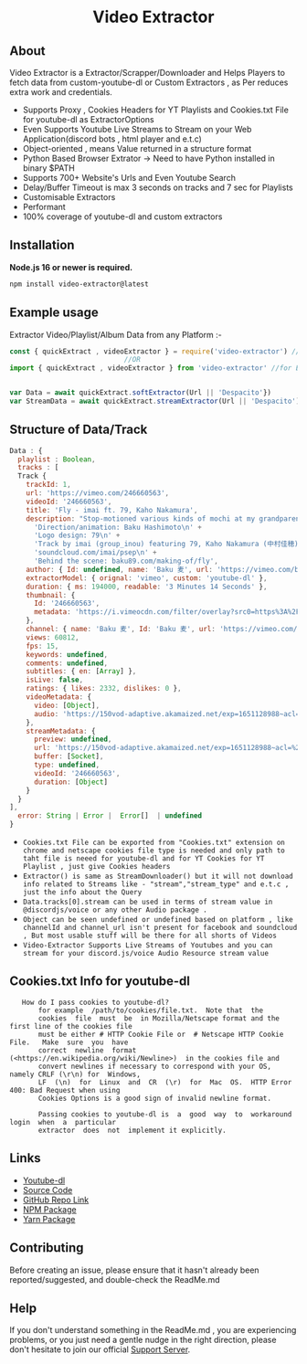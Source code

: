 <div align="center">
  <br />
  <br />
  <p>
<h1>Video Extractor</h1>
  </p>
</div>

## About

Video Extractor is a Extractor/Scrapper/Downloader and Helps Players to fetch data from custom-youtube-dl or Custom Extractors , as Per reduces extra work and credentials.

- Supports Proxy , Cookies Headers for YT Playlists and Cookies.txt File for youtube-dl as ExtractorOptions
- Even Supports Youtube Live Streams to Stream on your Web Application(discord bots , html player and e.t.c)
- Object-oriented , means Value returned in a structure format
- Python Based Browser Extrator -> Need to have Python installed in binary \$PATH
- Supports 700+ Website's Urls and Even Youtube Search
- Delay/Buffer Timeout is max 3 seconds on tracks and 7 sec for Playlists
- Customisable Extractors
- Performant
- 100% coverage of youtube-dl and custom extractors

## Installation

**Node.js 16 or newer is required.**

```sh
npm install video-extractor@latest
```

## Example usage

Extractor Video/Playlist/Album Data from any Platform :-

```js
const { quickExtract , videoExtractor } = require('video-extractor') //For CommonJS
                            //OR
import { quickExtract , videoExtractor } from 'video-extractor' //for ES6/TypeScript


var Data = await quickExtract.softExtractor(Url || 'Despacito'})
var StreamData = await quickExtract.streamExtractor(Url || 'Despacito')

```

## Structure of Data/Track

```js
Data : {
  playlist : Boolean,
  tracks : [
  Track {
    trackId: 1,
    url: 'https://vimeo.com/246660563',
    videoId: '246660563',
    title: 'Fly - imai ft. 79, Kaho Nakamura',
    description: "Stop-motioned various kinds of mochi at my grandparents' place.\n" +
      'Direction/animation: Baku Hashimoto\n' +
      'Logo design: 79\n' +
      'Track by imai (group_inou) featuring 79, Kaho Nakamura (中村佳穂)\n' +
      'soundcloud.com/imai/psep\n' +
      'Behind the scene: baku89.com/making-of/fly',
    author: { Id: undefined, name: 'Baku 麦', url: 'https://vimeo.com/baku89' },      
    extractorModel: { orignal: 'vimeo', custom: 'youtube-dl' },
    duration: { ms: 194000, readable: '3 Minutes 14 Seconds' },
    thumbnail: {
      Id: '246660563',
      metadata: 'https://i.vimeocdn.com/filter/overlay?src0=https%3A%2F%2Fi.vimeocdn.com%2Fvideo%2F696079667-94a0641db16295fc9c32803c15331b4dea14ded3dcdcad3101a8b278c6c04bf1-d_1280x720&src1=https%3A%2F%2Ff.vimeocdn.com%2Fimages_v6%2Fshare%2Fplay_icon_overlay.png'
    },
    channel: { name: 'Baku 麦', Id: 'Baku 麦', url: 'https://vimeo.com/baku89' },
    views: 60812,
    fps: 15,
    keywords: undefined,
    comments: undefined,
    subtitles: { en: [Array] },
    isLive: false,
    ratings: { likes: 2332, dislikes: 0 },
    videoMetadata: {
      video: [Object],
      audio: 'https://150vod-adaptive.akamaized.net/exp=1651128988~acl=%2F1cf9dbe0-76c9-4d13-9252-3a71c1c0cbc5%2F%2A~hmac=33df1c437a48fe5a78f855ca694e16721fee7ef31b594bd38cbaa5caa3f61238/1cf9dbe0-76c9-4d13-9252-3a71c1c0cbc5/sep/audio/0173d7d2/playlist.m3u8'
    },
    streamMetadata: {
      preview: undefined,
      url: 'https://150vod-adaptive.akamaized.net/exp=1651128988~acl=%2F1cf9dbe0-76c9-4d13-9252-3a71c1c0cbc5%2F%2A~hmac=33df1c437a48fe5a78f855ca694e16721fee7ef31b594bd38cbaa5caa3f61238/1cf9dbe0-76c9-4d13-9252-3a71c1c0cbc5/sep/audio/0173d7d2/playlist.m3u8',
      buffer: [Socket],
      type: undefined,
      videoId: '246660563',
      duration: [Object]
    }
  }
],
  error: String | Error |  Error[]  | undefined
}
```

- `Cookies.txt File can be exported from "Cookies.txt" extension on chrome and netscape cookies file type is needed and only path to taht file is neeed for youtube-dl and for YT Cookies for YT Playlist , just give Cookies headers`
- `Extractor() is same as StreamDownloader() but it will not download info related to Streams like - "stream","stream_type" and e.t.c , just the info about the Query`
- `Data.tracks[0].stream can be used in terms of stream value in @discordjs/voice or any other Audio package .`
- `Object can be seen undefined or undefined based on platform , like channelId and channel_url isn't present for facebook and soundcloud , But most usable stuff will be there for all shorts of Videos`
- `Video-Extractor Supports Live Streams of Youtubes and you can stream for your discord.js/voice Audio Resource stream value`

## Cookies.txt Info for youtube-dl

```
   How do I pass cookies to youtube-dl?
       for example  /path/to/cookies/file.txt.  Note that  the
       cookies  file  must  be  in Mozilla/Netscape format and the first line of the cookies file
       must be either # HTTP Cookie File or  # Netscape HTTP Cookie File.   Make  sure  you  have
       correct  newline  format  (<https://en.wikipedia.org/wiki/Newline>)  in the cookies file and
       convert newlines if necessary to correspond with your OS, namely CRLF (\r\n) for  Windows,
       LF  (\n)  for  Linux  and  CR  (\r)  for  Mac  OS.  HTTP Error 400: Bad Request when using
       Cookies Options is a good sign of invalid newline format.

       Passing cookies to youtube-dl is  a  good  way  to  workaround  login  when  a  particular
       extractor  does  not  implement it explicitly.
```

## Links

- [Youtube-dl](https://www.npmjs.com/package/@sidislive/youtube-dl-exec)
- [Source Code](https://github.com/SidisLiveYT/Video-Extractor.git)
- [GitHub Repo Link](https://github.com/SidisLiveYT/Video-Extractor)
- [NPM Package](https://www.npmjs.com/package/video-extractor)
- [Yarn Package](https://yarn.pm/video-extractor)

## Contributing

Before creating an issue, please ensure that it hasn't already been reported/suggested, and double-check the ReadMe.md

## Help

If you don't understand something in the ReadMe.md , you are experiencing problems, or you just need a gentle
nudge in the right direction, please don't hesitate to join our official [Support Server](https://discord.gg/MfME24sJ2a).
